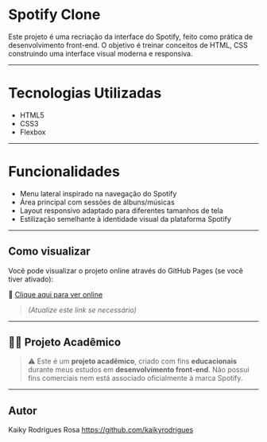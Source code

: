 # Spotify Clone

Este projeto é uma recriação da interface do Spotify, feito como prática de desenvolvimento front-end. O objetivo é treinar conceitos de HTML, CSS construindo uma interface visual moderna e responsiva.

---

# Tecnologias Utilizadas

- HTML5
- CSS3
- Flexbox

---

# Funcionalidades

- Menu lateral inspirado na navegação do Spotify
- Área principal com sessões de álbuns/músicas
- Layout responsivo adaptado para diferentes tamanhos de tela
- Estilização semelhante à identidade visual da plataforma Spotify

---

## Como visualizar

Você pode visualizar o projeto online através do GitHub Pages (se você tiver ativado):

🔗 [Clique aqui para ver online](https://kaikyrosa.github.io/spotify-clone/)  
> *(Atualize este link se necessário)*

---


## 👨‍🎓 Projeto Acadêmico

> ⚠️ Este é um **projeto acadêmico**, criado com fins **educacionais** durante meus estudos em **desenvolvimento front-end**. Não possui fins comerciais nem está associado oficialmente à marca Spotify.

---

## Autor

Kaiky Rodrigues Rosa 
https://github.com/kaikyrodrigues



